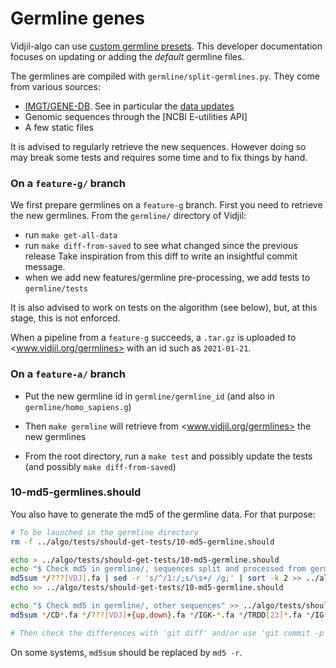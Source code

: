 
# Germline genes

Vidjil-algo can use [custom germline presets](algo.md#custom-germlineg-presets).
This developer documentation focuses on updating or adding the *default* germline files.

The germlines are compiled with `germline/split-germlines.py`.
They come from various sources:
 - [IMGT/GENE-DB](http://www.imgt.org/download/GENE-DB/).
   See in particular the [data updates](http://www.imgt.org/IMGTgenedbdoc/dataupdates.html)
 - Genomic sequences through the [NCBI E-utilities API]
 - A few static files

It is advised to regularly retrieve the new sequences.
However doing so may break some tests and requires some time and to fix things by hand.

### On a `feature-g/` branch

We first prepare germlines on a `feature-g` branch.
First you need to retrieve the new germlines.
From the `germline/` directory of Vidjil:

  - run `make get-all-data`
  - run `make diff-from-saved` to see what changed since the previous release
    Take inspiration from this diff to write an insightful commit message.
  - when we add new features/germline pre-processing, we add tests to `germline/tests`

It is also advised to work on tests on the algorithm (see below), but, at this stage, this is not enforced.

When a pipeline from a `feature-g` succeeds, a `.tar.gz` is uploaded to <www.vidjil.org/germlines>
with an id such as `2021-01-21`.

### On a `feature-a/` branch

- Put the new germline id in `germline/germline_id` (and also in `germline/homo_sapiens.g`)
- Then `make germline` will retrieve from <www.vidjil.org/germlines> the new germlines

- From the root directory, run a `make test` and possibly update the tests
  (and possibly `make diff-from-saved`)

### 10-md5-germlines.should

You also have to generate the md5 of the germline data. For that purpose:

``` bash
# To be launched in the germline directory
rm -f ../algo/tests/should-get-tests/10-md5-germline.should

echo > ../algo/tests/should-get-tests/10-md5-germline.should
echo "$ Check md5 in germline/, sequences split and processed from germline and other databases" >> ../algo/tests/should-get-tests/10-md5-germline.should
md5sum */???[VDJ].fa | sed -r 's/^/1:/;s/\s+/ /g;' | sort -k 2 >> ../algo/tests/should-get-tests/10-md5-germline.should 
echo >> ../algo/tests/should-get-tests/10-md5-germline.should

echo "$ Check md5 in germline/, other sequences" >> ../algo/tests/should-get-tests/10-md5-germline.should
md5sum */CD*.fa */???[VDJ]+{up,down}.fa */IGK-*.fa */TRDD[23]*.fa */IG*=*.fa | sed -r 's/^/1:/;s/\s+/ /g;' | sed "s/[+]/./" | sort -k 2 >> ../algo/tests/should-get-tests/10-md5-germline.should

# Then check the differences with 'git diff' and/or use 'git commit -p'
```

On some systems, `md5sum` should be replaced by `md5 -r`.
